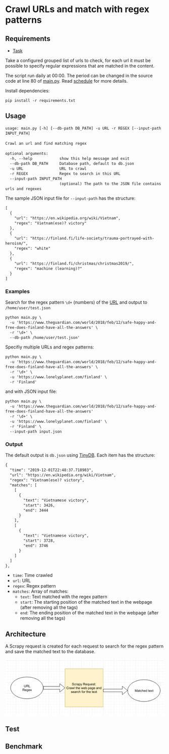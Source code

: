 # Crawl URLs and match with regex patterns

## Requirements
- [Task](./cand_prog_task.md)

Take a configured grouped list of urls to check, for each url it must be possible to specify regular expressions that are matched in the content.

The script run daily at 00:00. The period can be changed in the source code at line 80 of [main.py](./main.py). Read [schedule](https://schedule.readthedocs.io/en/stable/index.html) for more details.

Install dependencies:
```
pip install -r requirements.txt
```

## Usage
```
usage: main.py [-h] [--db-path DB_PATH] -u URL -r REGEX [--input-path INPUT_PATH]

Crawl an url and find matching regex

optional arguments:
  -h, --help            show this help message and exit
  --db-path DB_PATH     Database path, default to db.json
  -u URL                URL to crawl
  -r REGEX              Regex to search in this URL
  --input-path INPUT_PATH
                        (optional) The path to the JSON file contains urls and regexes
```

The sample JSON input file for `--input-path` has the structure:
```
[
  {
    "url": "https://en.wikipedia.org/wiki/Vietnam",
    "regex": "Vietnam(ese)? victory"
  },
  {
    "url": "https://finland.fi/life-society/trauma-portrayed-with-heroism/",
    "regex": "white"
  },
  {
    "url": "https://finland.fi/christmas/christmas2019/",
    "regex": "machine (learning)?"
  }
]

```

### Examples

Search for the regex pattern `\d+` (numbers) of the [URL](https://www.theguardian.com/world/2018/feb/12/safe-happy-and-free-does-finland-have-all-the-answers) and output to `/home/user/test.json`
```
python main.py \
  -u 'https://www.theguardian.com/world/2018/feb/12/safe-happy-and-free-does-finland-have-all-the-answers' \
  -r '\d+' \
  --db-path /home/user/test.json'
```

Specifiy multiple URLs and regex patterns:
```
python main.py \
  -u 'https://www.theguardian.com/world/2018/feb/12/safe-happy-and-free-does-finland-have-all-the-answers' \
  -r '\d+' \
  -u 'https://www.lonelyplanet.com/finland' \
  -r 'Finland'
```

and with JSON input file:
```
python main.py \
  -u 'https://www.theguardian.com/world/2018/feb/12/safe-happy-and-free-does-finland-have-all-the-answers'
  -r '\d+' \
  -u 'https://www.lonelyplanet.com/finland' \
  -r 'Finland' \
  --input-path input.json
```

### Output

The default output is `db.json` using [TinyDB](https://tinydb.readthedocs.io/en/latest/). Each item has the structure:
```
{
  "time": "2019-12-01T22:48:37.718983",
  "url": "https://en.wikipedia.org/wiki/Vietnam",
  "regex": "Vietnam(ese)? victory",
  "matches": [
    [
      {
        "text": "Vietnamese victory",
        "start": 3426,
        "end": 3444
      }
    ],
    [
      {
        "text": "Vietnamese victory",
        "start": 3728,
        "end": 3746
      }
    ]
  ]
},
```

- `time`: Time crawled
- `url`: URL
- `regex`: Regex pattern
- `matches`: Array  of matches:
  + `text`: Text matched with the regex pattern
  + `start`: The starting position of the matched text in the webpage (after removing all the tags)
  + `end`: The ending position of the matched text in the webpage (after removing all the tags)

## Architecture

A Scrapy request is created for each request to search for the regex pattern and save the matched text to the database.

![Structure](./structure.jpg)

## Test

## Benchmark
